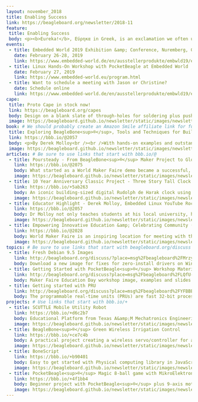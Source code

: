 ```yaml
---
layout: november_2018
title: Enabling Success
link: https://beagleboard.org/newsletter/2018-11
feature:
 title: Enabling Success
 body: <p><b>Eureka!</b>, Εύρηκα in Greek, is an exclamation we often use to celebrate the success of a discovery or invention. Its first use is attributed to ancient Greek mathematician and inventor Archimedes.</p><p>One of the greatest feelings an inventor can experience is that moment when something works, when the code is de-bugged, when the pieces come together. Enabling success, supporting invention, and encouraging entrepreneurship is the foundation of the BeagleBoard.org community. Open Source hardware and software is by its very nature a place for creativity to blossom into successful invention.</p><p>We’ve recently attended <a href="https://beagleboard.org/blog/2018-10-18-empowering-innovative-education-celebrating-community-maker-faire-nyc">Maker Faire New York</a>, a great place to interact with creative inventors and educators of all ages, backgrounds, and experience levels. In this month’s dish, learn more about community members who have taken their ideas to great heights, like the <a href="https://bbb.io/+5ab263">three story tall clock</a>, or around the world, like the successful <a href="https://beagleboard.org/blog/2018-10-22-poursteady">coffee equipment company</a> who got their start at a Maker Faire. We celebrate these, and also that spark when a student shouts “Eureka!” after lighting their first LED.<br />Educators, please remember to apply by November 29, 2018 for a free donation of up to 30 <a href="https://beagleboard.org/pocketbeagles-for-your-classroom">PocketBeagle<sup>®</sup> boards for your classroom.</a> You can participate by submitting a project. Email me at <a href="christi@beagleboard.org">christi@beagleboard.org</a> for more information.  We look forward to helping you to success.<br />&mdash;<strong>Christine Long</strong>, <em>Executive Director</em></p>
events:
 - title: Embedded World 2019 Exhibition &amp; Conference, Nuremberg, Germany
   date: February 26-28, 2019 
   link: https://www.embedded-world.de/en/ausstellerprodukte/embwld19/exhibitor-38827067/beagleboard-org-foundation
 - title: Linux Hands-On Workshop with PocketBeagle at Embedded World
   date: February 27, 2019 
   link: https://www.embedded-world.eu/program.html
 - title: Want to schedule a meeting with Jason or Christine?
   date: Schedule online
   link: https://www.embedded-world.de/en/ausstellerprodukte/embwld19/exhibitor-38827067/beagleboard-org-foundation#exhibitorcontact
cape:
 title: Proto Cape in stock now!
 link: https://beagleboard.org/capes
 body: Design on a blank slate of through-holes for soldering plus push buttons, LEDs and I2C.
 image: https://beagleboard.github.io/newsletter/static/images/newsletter-2018-11_0000.png
book: # We should probably create an Amazon Smile affiliate link for future books
 title: Exploring BeagleBone<sup>®</sup>, Tools and Techniques for Building with Embedded Linux
 link: https://bbb.io/@2057
 body: <p>By Derek Molloy<br /><br />With hands-on examples and outstanding guidance this book provides detailed instructions for both hardware and software essentials.  From beginner to advanced projects such as IoT and real-time interfacing.</p>
 image: https://beagleboard.github.io/newsletter/static/images/newsletter-2018-11_0001.jpg
articles: # Be sure to use links that start with bbb.io/@
 - title: Poursteady - From BeagleBone<sup>®</sup> Maker Project to Global Coffee Equipment Company
   link: https://bbb.io/@2075
   body: What started as a World Maker Faire demo became a successful, global, commercial coffee equipment company.  This IoT robotic pour-over coffee machine combines precision motion-control with speed and reliability. 
   image: https://beagleboard.github.io/newsletter/static/images/newsletter-2018-11_0008.png
 - title: 10 Year Anniversary Classic Project - Three Story Tall Clock
   link: https://bbb.io/+5ab263
   body: An iconic building-sized digital Rudolph de Harak clock using 129,600 independent RGB LEDs controlled by 72 BeagleBone<sup>®</sup> Green boards provides an amazing artistic and engineering feat.
   image: https://beagleboard.github.io/newsletter/static/images/newsletter-2018-11_0002.png
 - title: Educator Highlight - Derek Molloy, Embedded Linux YouTube Rock-Star and Author
   link: https://bbb.io/@2057
   body: Dr Molloy not only teaches students at his local university, he also shares his teaching materials with over one million YouTube viewers.  In this interview, he reveals why and how BeagleBone helps students and instructors succeed.
   image: https://beagleboard.github.io/newsletter/static/images/newsletter-2018-11_0009.png
 - title: Empowering Innovative Education &amp; Celebrating Community (Maker Faire NYC)
   link: https://bbb.io/@2028
   body: World Maker Faire is an inspiring location for meeting with the BeagleBoard.org<sup>®</sup> community.  Check out the demos, talks and celebrations we shared.  Get started with PocketBeagle<sup>®</sup> using the educational workshop materials.
   image: https://beagleboard.github.io/newsletter/static/images/newsletter-2018-11_0003.jpg
topics: # Be sure to use links that start with beagleboard.org/discuss
 - title: Fresh Debian 9.5 Images
   link: http://beagleboard.org/discuss/?place=msg%2Fbeagleboard%2FMrzyszcXaok%2F6yZRIEMABQAJ
   body: Download a new image for fixes for zero-install drivers on Windows 10 and much more!
 - title: Getting Started with PocketBeagle<sup>®</sup> Workshop Materials
   link: http://beagleboard.org/discuss?place=msg%2Fbeagleboard%2FLQfU-NawsAY%2FQ84qczr_BAAJ
   body: Maker Faire Education Day workshop image, examples and slides are now available.
 - title: Getting started with PRU
   link: http://beagleboard.org/discuss?place=msg%2Fbeagleboard%2FYFBBEeAaXek%2FOcd36ksiGAAJ
   body: The programmable real-time units (PRUs) are fast 32-bit processors within the AM3358 with single-cycle I/O access.
projects: # Use links that start with bbb.io/+
 - title: SCUTTLE Mobile Utility Robot 
   link: https://bbb.io/+d6c2b7
   body: Educational Platform from Texas A&amp;M Mechatronics Engineering Technology Program using BeagleBone<sup>®</sup> Blue
   image: https://beagleboard.github.io/newsletter/static/images/newsletter-2018-11_0004.JPG
 - title: BeagleBone<sup>®</sup> Green Wireless Irrigation Control
   link: https://bbb.io/+ce7c4b
   body: A practical project creating a wireless servo/controller for a home irrigation system.
   image: https://beagleboard.github.io/newsletter/static/images/newsletter-2018-11_0005.jpg
 - title: BoneScript
   link: https://bbb.io/+b90401
   body: Easy to get started with Physical computing library in JavaScript for Node.JS and the browser
   image: https://beagleboard.github.io/newsletter/static/images/newsletter-2018-11_0006.png
 - title: PocketBeagle<sup>®</sup> Magic 8-ball game with MikroElektronika’s click boards™
   link: https://bbb.io/+4f1bb4
   body: Beginner project with PocketBeagle<sup>®</sup> plus 9-axis motion tracking &amp; OLED add-on boards
   image: https://beagleboard.github.io/newsletter/static/images/newsletter-2018-11_0007.jpg
---
```

